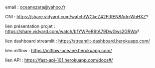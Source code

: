 email : oceanezara@yahoo.fr

CNI : https://share.vidyard.com/watch/WCkeZ42FtREN8AdrrWqHXZ?

lien présentation projet : https://share.vidyard.com/watch/bfYWPeR6tA79DwGws2GRWa?

lien dashboard streamlit : https://streamlit-dashboard.herokuapp.com/

lien mlflow : https://mlflow-oceane.herokuapp.com/

lien API : https://fast-api-101.herokuapp.com/docs#/

